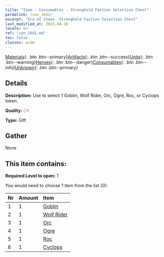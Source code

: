 ```yaml
---
title: "Item - Consumables - Stronghold Faction Selection Chest"
permalink: /con_1642/
excerpt: "Era of Chaos  Stronghold Faction Selection Chest"
last_modified_at: 2021-04-16
locale: en
ref: "con_1642.md"
toc: false
classes: wide
---
```

 [Materials](/Items/){: .btn .btn--primary}[Artifacts](/Items/Artifacts/){: .btn .btn--success}[Units](/Items/Units/){: .btn .btn--warning}[Heroes](/Items/Heroes/){: .btn .btn--danger}[Consumables](/Items/Consumables/){: .btn .btn--info}[Unknown](/Items/Unknown/){: .btn .btn--primary}

## Details
 **Description:** Use to select 1 Goblin, Wolf Rider, Orc, Ogre, Roc, or Cyclops token.

 **Quality:** <span style="color: #DA70D6">OK</span>

 **Type:** Gift

## Gather

  None

## This item contains:

 **Required Level to open:** 1

 You would need to choose 1 item from the list (0):

  | Nr | Amount |     Item    |
  |:---|:-------|:------------|
  | 1 | 1 | [Goblin](/Items/unt_217/) |  | 
  | 2 | 1 | [Wolf Rider](/Items/unt_218/) |  | 
  | 3 | 1 | [Orc](/Items/unt_219/) |  | 
  | 4 | 1 | [Ogre](/Items/unt_220/) |  | 
  | 5 | 1 | [Roc](/Items/unt_221/) |  | 
  | 6 | 1 | [Cyclops](/Items/unt_222/) |  | 
